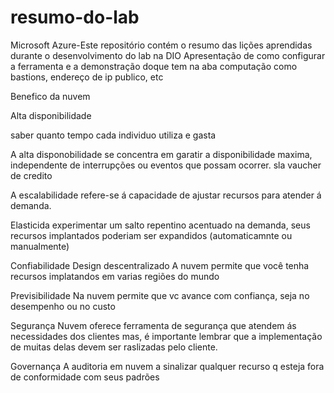 # resumo-do-lab
 Microsoft Azure-Este repositório contém o resumo das lições aprendidas durante o desenvolvimento do lab na DIO
 Apresentação de como configurar a ferramenta e a demonstração doque tem na aba computação como bastions, endereço de ip publico, etc
 
 Benefico da nuvem
  
  Alta disponibilidade
  
  saber quanto tempo cada individuo utiliza e gasta 
  
  A alta disponobilidade se concentra em garatir a disponibilidade maxima, independente de interrupções ou eventos que possam ocorrer.
  sla vaucher de credito
  
  A escalabilidade 
  refere-se á capacidade de ajustar recursos para atender á demanda.
  
  Elasticida 
  experimentar um salto repentino acentuado na demanda, seus recursos implantados poderiam ser expandidos (automaticamnte ou manualmente)

  Confiabilidade
  Design descentralizado
  A nuvem permite que você tenha recursos implatandos em varias regiões do mundo 
  
  Previsibilidade
  Na nuvem permite que vc avance com confiança, seja no desempenho ou no custo

  Segurança
  Nuvem oferece ferramenta de segurança que atendem ás necessidades dos clientes mas, é importante lembrar que a implementação de muitas delas devem ser raslizadas pelo cliente.

  Governança
  A auditoria em nuvem a sinalizar qualquer recurso q esteja fora de conformidade com seus padrões

